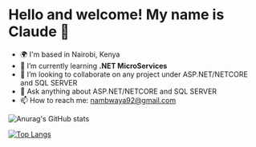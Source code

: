 Hello and welcome! My name is Claude 👋
=============================

- 🌍 I'm based in Nairobi, Kenya
- 🌱 I’m currently learning **.NET MicroServices**
- 👯 I’m looking to collaborate on any project under ASP.NET/NETCORE and SQL SERVER
- 💬 Ask anything about ASP.NET/NETCORE and SQL SERVER
- 📫 How to reach me: nambwaya92@gmail.com


![Anurag's GitHub stats](https://github-readme-stats.vercel.app/api?username=ClaudeNambwaya&show_icons=true&theme=radical)


[![Top Langs](https://github-readme-stats.vercel.app/api/top-langs/?username=ClaudeNambwaya&langs_count=8&theme=radical)](https://github.com/ClaudeNambwaya/github-readme-stats)
